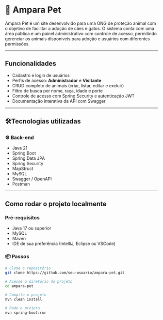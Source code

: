 # 🐾 Ampara Pet

Ampara Pet é um site desenvolvido para uma ONG de proteção animal com o objetivo de facilitar a adoção de cães e gatos. O sistema conta com uma área pública e um painel administrativo com controle de acesso, permitindo gerenciar os animais disponíveis para adoção e usuários com diferentes permissões.

---

## Funcionalidades

- Cadastro e login de usuários
- Perfis de acesso: **Administrador** e **Visitante**
- CRUD completo de animais (criar, listar, editar e excluir)
- Filtro de busca por nome, raça, idade e porte
- Controle de acesso com Spring Security e autenticação JWT
- Documentação interativa da API com Swagger

---

## 🛠Tecnologias utilizadas

### ⚙️ Back-end

- Java 21  
- Spring Boot  
- Spring Data JPA  
- Spring Security  
- MapStruct  
- MySQL  
- Swagger / OpenAPI  
- Postman  

---

## Como rodar o projeto localmente

### Pré-requisitos

- Java 17 ou superior  
- MySQL  
- Maven  
- IDE de sua preferência (IntelliJ, Eclipse ou VSCode)

### 📦 Passos

```bash
# Clone o repositório
git clone https://github.com/seu-usuario/ampara-pet.git

# Acesse o diretório do projeto
cd ampara-pet

# Compile o projeto
mvn clean install

# Rode o projeto
mvn spring-boot:run
